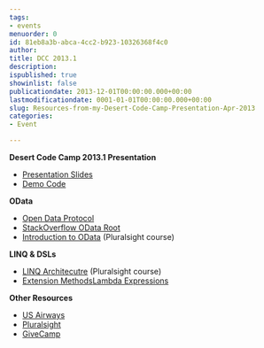 ```yaml
---
tags:
- events
menuorder: 0
id: 81eb8a3b-abca-4cc2-b923-10326368f4c0
author: 
title: DCC 2013.1
description: 
ispublished: true
showinlist: false
publicationdate: 2013-12-01T00:00:00.000+00:00
lastmodificationdate: 0001-01-01T00:00:00.000+00:00
slug: Resources-from-my-Desert-Code-Camp-Presentation-Apr-2013
categories:
- Event

---
```

**Desert Code Camp 2013.1 Presentation**

* [Presentation Slides](http://sdrv.ms/17zLGSG)
* [Demo Code](http://sdrv.ms/12beJss)

**OData**

* [Open Data Protocol](http://www.odata.org/)
* [StackOverflow OData Root](http://data.stackexchange.com/stackoverflow/atom)
* [Introduction to OData](http://pluralsight.com/training/courses/TableOfContents?courseName=odata-introduction&highlight=matt-milner_odata-introduction*9,10,0,1,3,5,11,2,4,6,7,8!matt-milner_odata-writing-services*0,5,7,3,6!matt-milner_odata-consuming-services*0,8,10,9#odata-introduction) (Pluralsight course)

**LINQ & DSLs**

* [LINQ Architecutre](http://pluralsight.com/training/courses/TableOfContents?courseName=linq-architecture&highlight=) (Pluralsight course)
* [Extension Methods](http://msdn.microsoft.com/en-us/library/bb383977.aspx)[Lambda Expressions](http://msdn.microsoft.com/en-us/library/bb397687.aspx)

**Other Resources**

* [US Airways](http://www.usairways.com/careers)
* [Pluralsight](http://pluralsight.com)
* [GiveCamp](http://givecamp.org)